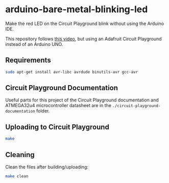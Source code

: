 # arduino-bare-metal-blinking-led

Make the red LED on the Circuit Playground blink without using the Arduino IDE.

This repository follows [this video](https://www.youtube.com/watch?v=j4xw8QomkXs), but using an Adafruit Circuit Playground instead of an Arduino UNO.

## Requirements

```sh
sudo apt-get install avr-libc avrdude binutils-avr gcc-avr
```

## Circuit Playground Documentation

Useful parts for this project of the Circuit Playground documentation and ATMEGA32u4 microcontroller datasheet are in the `./circuit-playground-documentation` folder.

## Uploading to Circuit Playground

```sh
make
```

## Cleaning

Clean the files after building/uploading:

```sh
make clean
```
